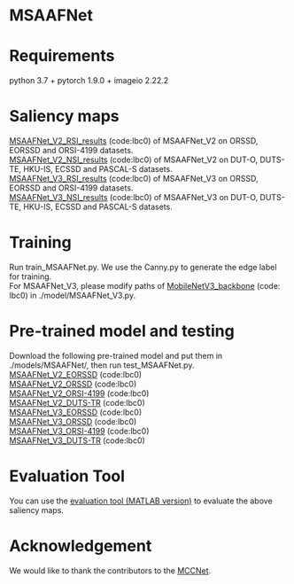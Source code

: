 # MSAAFNet
# Requirements
python 3.7 + pytorch 1.9.0 + imageio 2.22.2
# Saliency maps
[MSAAFNet_V2_RSI_results](https://pan.baidu.com/s/1eUWvdXUZpbBFkbDJDa-Utw?pwd=lbc0) (code:lbc0) of MSAAFNet_V2 on ORSSD, EORSSD and ORSI-4199 datasets.  
[MSAAFNet_V2_NSI_results](https://pan.baidu.com/s/1krIXhl7KF8_fqjIF7P6yyQ?pwd=lbc0) (code:lbc0) of MSAAFNet_V2 on DUT-O, DUTS-TE, HKU-IS, ECSSD and PASCAL-S datasets.  
[MSAAFNet_V3_RSI_results](https://pan.baidu.com/s/1Ey04P98O2pOC9O3OXaq4RA) (code:lbc0) of MSAAFNet_V3 on ORSSD, EORSSD and ORSI-4199 datasets.  
[MSAAFNet_V3_NSI_results](https://pan.baidu.com/s/1stY_QeeDg2XQgy0pCyZHiw) (code:lbc0) of MSAAFNet_V3 on DUT-O, DUTS-TE, HKU-IS, ECSSD and PASCAL-S datasets.
# Training
Run train_MSAAFNet.py. We use the Canny.py to generate the edge label for training.  
For MSAAFNet_V3, please modify paths of [MobileNetV3_backbone](https://pan.baidu.com/s/1uI3p9pCVANoBNgAuwICXCg) (code: lbc0) in ./model/MSAAFNet_V3.py.
# Pre-trained model and testing
Download the following pre-trained model and put them in ./models/MSAAFNet/, then run test_MSAAFNet.py.  
[MSAAFNet_V2_EORSSD](https://pan.baidu.com/s/1dJDRkUC5Hc6Q28XucuISUw?pwd=lbc0) (code:lbc0)  
[MSAAFNet_V2_ORSSD](https://pan.baidu.com/s/1IXQvmE2DCazyKGcs3TCVQQ?pwd=lbc0) (code:lbc0)  
[MSAAFNet_V2_ORSI-4199](https://pan.baidu.com/s/1wGtUsyGd_J2OMgUwZHbZdw?pwd=lbc0) (code:lbc0)  
[MSAAFNet_V2_DUTS-TR](https://pan.baidu.com/s/1XpBx9gPWCaxM1YnQsgELDw?pwd=lbc0) (code:lbc0)  
[MSAAFNet_V3_EORSSD](https://pan.baidu.com/s/1p8NpIq-9Bgny57W9OUg4nQ) (code:lbc0)  
[MSAAFNet_V3_ORSSD](https://pan.baidu.com/s/18KIMvQl3BwRl_eGN653ehw) (code:lbc0)  
[MSAAFNet_V3_ORSI-4199](https://pan.baidu.com/s/10AE4MpdLsIiH6NhJ38dJwg) (code:lbc0)  
[MSAAFNet_V3_DUTS-TR](https://pan.baidu.com/s/1YIq1E2h15Ik24wYQlVn-VQ) (code:lbc0)
# Evaluation Tool
You can use the [evaluation tool (MATLAB version)](https://github.com/MathLee/MatlabEvaluationTools) to evaluate the above saliency maps.
# Acknowledgement
We would like to thank the contributors to the [MCCNet](https://github.com/MathLee/MCCNet).
